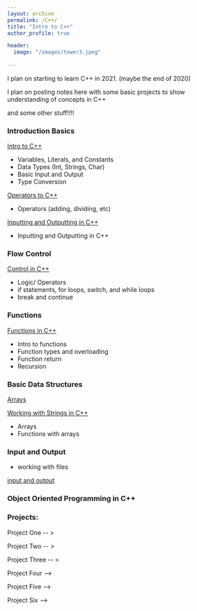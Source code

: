 ```yaml
---
layout: archive
permalink: /C++/
title: "Intro to C++"
author_profile: true

header:
  image: "/images/tower3.jpeg"
  
---
```


I plan on starting to learn C++ in 2021. (maybe the end of 2020)


I plan on posting notes here with some basic projects to show understanding of concepts in C++

and some other stuff!!!!
### Introduction Basics

[Intro to C++ ](https://devintheengineer.com/C++/intro_c++)

- Variables, Literals, and Constants
- Data Types (Int, Strings, Char)
- Basic Input and Output
- Type Conversion

[Operators to C++ ](https://devintheengineer.com/C++/operators_c++)


- Operators (adding, dividing, etc)

[Inputting and Outputting in C++ ](https://devintheengineer.com/C++/input_c++)

- Inputting and Outputting in C++


### Flow Control

[Control in C++ ](https://devintheengineer.com/C++/control_c++)

- Logic/ Operators
- if statements, for loops, switch, and while loops 
- break and continue


### Functions

[Functions in C++ ](https://devintheengineer.com/C++/functions_cpp)

- Intro to functions
- Function types and overloading
- Function return
- Recursion


### Basic Data Structures

[Arrays](https://devintheengineer.com/C++/arrays)

[Working with Strings in C++](https://devintheengineer.com/C++/c++_strings)


- Arrays
- Functions with arrays



### Input and Output
- working with files

[input and output ](https://devintheengineer.com/C++/input_output)

### Object Oriented Programming in C++



### Projects:

Project One -- >

Project Two -- >

Project Three -- >

Project Four -->

Project Five -->

Project Six -->








